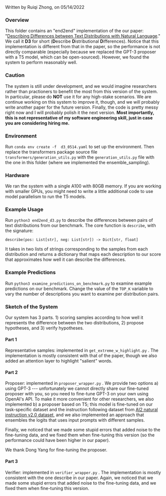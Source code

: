 Written by Ruiqi Zhong, on 05/14/2022

### Overview

This folder contains an "end2end" implementation of the our paper: "[Describing Differences between Text Distributions with Natural Language](https://arxiv.org/abs/2201.12323)." We call it **D3** for short (**D**escribe **D**istributional **D**ifferences). Notice that this implementation is different from that in the paper, so the performance is not directly comparable (especially because we replaced the GPT-3 proposer with a T5 model, which can be open-sourced). However, we found the system to perform reasonably well.

### Caution

The system is still under development, and we would imagine researchers rather than practioners to benefit the most from this version of the system. 
In particular, please do **NOT** use it for any high-stake scenarios. We are continue working on this system to improve it, though, and we will probably write another paper for the future version. 
Finally, the code is pretty messy right now and I will probably polish it the next version. **Most importantly, this is not representative of my software engineering skill, just in case you are considering hiring me.** 

### Environment

Run ```conda env create -f  d3_0514.yaml``` to set up the environment. Then replace the transformers package source file ```transformers/generation_utils.py``` with the ```generation_utils.py``` file with the one in this folder (where we implemented the ensemble_sampling). 

### Hardware

We ran the system with a single A100 with 80GB memory. If you are working with smaller GPUs, you might need to write a little additional code to use model parallelism to run the T5 models.

### Example Usage

Run ```python3 end2end_d3.py``` to describe the differences between pairs of text distributions from our benchmark. The core function is ```describe```, with the signature:

```describe(pos: List[str], neg: List[str]) -> Dict[str, float]```

It takes in two lists of strings corresponding to the samples from each distribution and returns a dictionary that maps each description to our score that approximates how well it can describe the differences. 

### Example Predictions

Run ```python3 examine_predictions_on_benchmark.py``` to examine example predictions on our benchmark. Change the value of the ```TOP_K``` variable to vary the number of descriptions you want to examine per distribution pairs.  

### Sketch of the System

Our system has 3 parts. 1) scoring samples according to how well it represents the difference between the two distributions, 2) propose hypotheses, and 3) verify hypotheses.

#### Part 1

Representative samples: implemented in ```get_extreme_w_highlight.py``` . The implementation is mostly consistent with that of the paper, though we also added an attention layer to highlight "salient" words.

#### Part 2

Proposer: implemented in ```proposer_wrapper.py``` . We provide two options a) using GPT-3 --- unfortunately we cannot directly share our fine-tuned proposer with you, so you need to fine-tune GPT-3 on your own using OpenAI's API. To make it more convenient for other researchers, we also implemented b) a proposer based on T5; this model is fine-tuned on our task-specific dataset and the instruction following dataset from [AI2 natural instruction v2.0 dataset](https://instructions.apps.allenai.org), and we also implemented an approach that ensembles the logits that uses input prompts with different samples. 

Finally, we noticed that we made some stupid errors that added noise to the fine-tuning data, and we fixed them when fine-tuning this version (so the performance could have been higher in our paper). 

We thank Dong Yang for fine-tuning the proposer. 

#### Part 3

Verifier: implemented in ```verifier_wrapper.py``` . The implementation is mostly consistent with the one describe in our paper. Again, we noticed that we made some stupid errors that added noise to the fine-tuning data, and we fixed them when fine-tuning this version.
